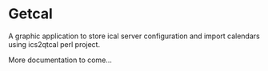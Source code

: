 Getcal
======

A graphic application to store ical server configuration and import calendars using ics2qtcal perl project.

More documentation to come...

